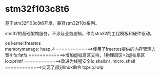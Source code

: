 # stm32f103c8t6

基于stm32f103c8t6开发，兼容stm32f10x系列。

stm32的基础架构服务，不涉及业务逻辑，作为stm32的工程模板和硬件驱动。

os kernel:freertos               
memorymanage: heap_4             =============>使用了freertos提供的内存管理方案4
fs:fatfs                         =============>增加虚拟扇区支持，1物理扇区=2虚拟扇区
io:xprintf                       =============>改进为线程安全io
shell:nr_micro_shell             =============>实现了部分linux命令
tcp/ip:lwip

